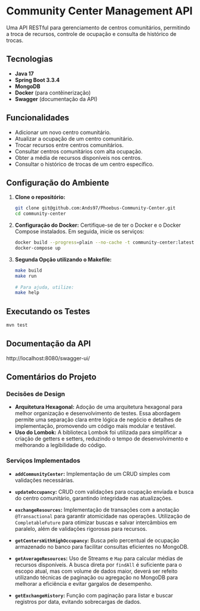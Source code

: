 # Community Center Management API

Uma API RESTful para gerenciamento de centros comunitários, permitindo a troca de recursos, controle de ocupação e consulta de histórico de trocas.

## Tecnologias

- **Java 17**
- **Spring Boot 3.3.4**
- **MongoDB**
- **Docker** (para contêinerização)
- **Swagger** (documentação da API)

## Funcionalidades

- Adicionar um novo centro comunitário.
- Atualizar a ocupação de um centro comunitário.
- Trocar recursos entre centros comunitários.
- Consultar centros comunitários com alta ocupação.
- Obter a média de recursos disponíveis nos centros.
- Consultar o histórico de trocas de um centro específico.

## Configuração do Ambiente

1. **Clone o repositório:**

   ```bash
   git clone git@github.com:Ands97/Phoebus-Community-Center.git
   cd community-center

2. **Configuração do Docker:** Certifique-se de ter o Docker e o Docker Compose instalados. Em seguida, inicie os serviços:

   ```bash
   docker build --progress=plain --no-cache -t community-center:latest .
   docker-compose up

3. **Segunda Opção utilizando o Makefile:**
    ```bash
    make build
    make run
       
    # Para ajuda, utilize:
    make help

## Executando os Testes
```bash
mvn test
```

## Documentação da API
http://localhost:8080/swagger-ui/


## Comentários do Projeto

### Decisões de Design
- **Arquitetura Hexagonal:** Adoção de uma arquitetura hexagonal para melhor organização e desenvolvimento de testes. Essa abordagem permite uma separação clara entre lógica de negócio e detalhes de implementação, promovendo um código mais modular e testável.
- **Uso do Lombok:** A biblioteca Lombok foi utilizada para simplificar a criação de getters e setters, reduzindo o tempo de desenvolvimento e melhorando a legibilidade do código.

### Serviços Implementados

- **`addCommunityCenter`:** Implementação de um CRUD simples com validações necessárias.
  
- **`updateOccupancy`:** CRUD com validações para ocupação enviada e busca do centro comunitário, garantindo integridade nas atualizações.

- **`exchangeResources`:** Implementação de transações com a anotação `@Transactional` para garantir atomicidade nas operações. Utilização de `CompletableFuture` para otimizar buscas e salvar intercâmbios em paralelo, além de validações rigorosas para recursos.

- **`getCentersWithHighOccupancy`:** Busca pelo percentual de ocupação armazenado no banco para facilitar consultas eficientes no MongoDB.

- **`getAverageResources`:** Uso de Streams e `Map` para calcular médias de recursos disponíveis. A busca direta por `findAll` é suficiente para o escopo atual, mas com volume de dados maior, deverá ser refeito utilizando técnicas de paginação ou agregação no MongoDB para melhorar a eficiência e evitar gargalos de desempenho.

- **`getExchangeHistory`:** Função com paginação para listar e buscar registros por data, evitando sobrecargas de dados.
